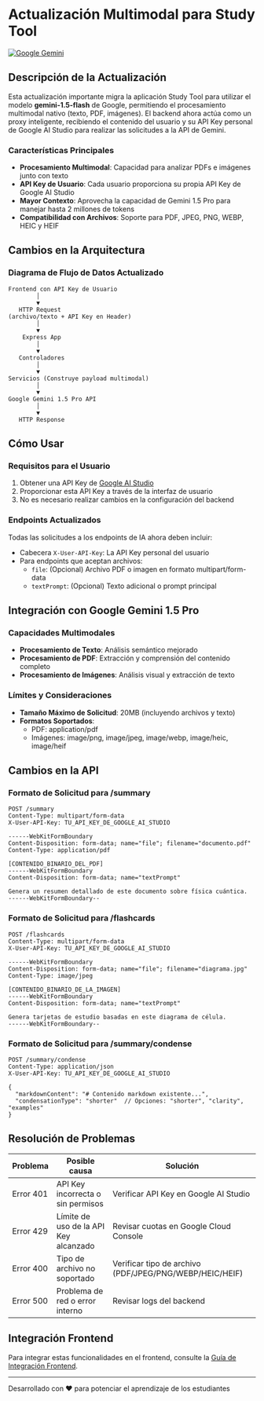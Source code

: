# Actualización Multimodal para Study Tool

[![Google Gemini](https://img.shields.io/badge/AI-Gemini%201.5%20Pro-blue)](https://ai.google.dev/models/gemini)

## Descripción de la Actualización

Esta actualización importante migra la aplicación Study Tool para utilizar el modelo **gemini-1.5-flash** de Google, permitiendo el procesamiento multimodal nativo (texto, PDF, imágenes). El backend ahora actúa como un proxy inteligente, recibiendo el contenido del usuario y su API Key personal de Google AI Studio para realizar las solicitudes a la API de Gemini.

### Características Principales

- **Procesamiento Multimodal**: Capacidad para analizar PDFs e imágenes junto con texto
- **API Key de Usuario**: Cada usuario proporciona su propia API Key de Google AI Studio
- **Mayor Contexto**: Aprovecha la capacidad de Gemini 1.5 Pro para manejar hasta 2 millones de tokens
- **Compatibilidad con Archivos**: Soporte para PDF, JPEG, PNG, WEBP, HEIC y HEIF

## Cambios en la Arquitectura

### Diagrama de Flujo de Datos Actualizado

```
Frontend con API Key de Usuario
        │
        ▼
   HTTP Request 
(archivo/texto + API Key en Header)
        │
        ▼
    Express App
        │
        ▼
   Controladores
        │
        ▼
Servicios (Construye payload multimodal)
        │
        ▼
Google Gemini 1.5 Pro API
        │
        ▼
   HTTP Response
```

## Cómo Usar

### Requisitos para el Usuario

1. Obtener una API Key de [Google AI Studio](https://aistudio.google.com/)
2. Proporcionar esta API Key a través de la interfaz de usuario
3. No es necesario realizar cambios en la configuración del backend

### Endpoints Actualizados

Todas las solicitudes a los endpoints de IA ahora deben incluir:

- Cabecera `X-User-API-Key`: La API Key personal del usuario
- Para endpoints que aceptan archivos:
  - `file`: (Opcional) Archivo PDF o imagen en formato multipart/form-data
  - `textPrompt`: (Opcional) Texto adicional o prompt principal

## Integración con Google Gemini 1.5 Pro

### Capacidades Multimodales

- **Procesamiento de Texto**: Análisis semántico mejorado
- **Procesamiento de PDF**: Extracción y comprensión del contenido completo
- **Procesamiento de Imágenes**: Análisis visual y extracción de texto

### Límites y Consideraciones

- **Tamaño Máximo de Solicitud**: 20MB (incluyendo archivos y texto)
- **Formatos Soportados**:
  - PDF: application/pdf
  - Imágenes: image/png, image/jpeg, image/webp, image/heic, image/heif

## Cambios en la API

### Formato de Solicitud para /summary

```http
POST /summary
Content-Type: multipart/form-data
X-User-API-Key: TU_API_KEY_DE_GOOGLE_AI_STUDIO

------WebKitFormBoundary
Content-Disposition: form-data; name="file"; filename="documento.pdf"
Content-Type: application/pdf

[CONTENIDO_BINARIO_DEL_PDF]
------WebKitFormBoundary
Content-Disposition: form-data; name="textPrompt"

Genera un resumen detallado de este documento sobre física cuántica.
------WebKitFormBoundary--
```

### Formato de Solicitud para /flashcards

```http
POST /flashcards
Content-Type: multipart/form-data
X-User-API-Key: TU_API_KEY_DE_GOOGLE_AI_STUDIO

------WebKitFormBoundary
Content-Disposition: form-data; name="file"; filename="diagrama.jpg"
Content-Type: image/jpeg

[CONTENIDO_BINARIO_DE_LA_IMAGEN]
------WebKitFormBoundary
Content-Disposition: form-data; name="textPrompt"

Genera tarjetas de estudio basadas en este diagrama de célula.
------WebKitFormBoundary--
```

### Formato de Solicitud para /summary/condense

```http
POST /summary/condense
Content-Type: application/json
X-User-API-Key: TU_API_KEY_DE_GOOGLE_AI_STUDIO

{
  "markdownContent": "# Contenido markdown existente...",
  "condensationType": "shorter"  // Opciones: "shorter", "clarity", "examples"
}
```

## Resolución de Problemas

| Problema | Posible causa | Solución |
|----------|---------------|----------|
| Error 401 | API Key incorrecta o sin permisos | Verificar API Key en Google AI Studio |
| Error 429 | Límite de uso de la API Key alcanzado | Revisar cuotas en Google Cloud Console |
| Error 400 | Tipo de archivo no soportado | Verificar tipo de archivo (PDF/JPEG/PNG/WEBP/HEIC/HEIF) |
| Error 500 | Problema de red o error interno | Revisar logs del backend |

## Integración Frontend

Para integrar estas funcionalidades en el frontend, consulte la [Guía de Integración Frontend](./FRONTEND_INTEGRATION.md).

---

Desarrollado con ❤️ para potenciar el aprendizaje de los estudiantes
